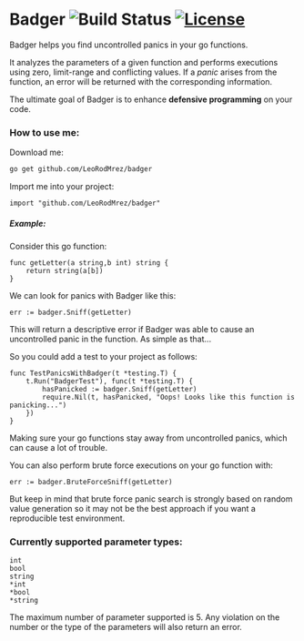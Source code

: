 # Badger ![Build Status](https://github.com/LeoRodMrez/badger/workflows/Go/badge.svg?branch=master) [![License](https://img.shields.io/badge/License-GPL-blue.svg)](https://opensource.org/licenses/GPL) 
Badger helps you find uncontrolled panics in your go functions.

It analyzes the parameters of a given function and performs executions using zero, limit-range and conflicting values. If a *panic* arises from the function, an error will be returned with the corresponding information.

The ultimate goal of Badger is to enhance **defensive programming** on your code.

### How to use me: 

Download me: 

```bash
go get github.com/LeoRodMrez/badger
```

Import me into your project:

```golang
import "github.com/LeoRodMrez/badger"
```

##### Example: 

Consider this go function: 

```golang
func getLetter(a string,b int) string {
    return string(a[b])
}
```

We can look for panics with Badger like this: 

```golang
err := badger.Sniff(getLetter)
```

This will return a descriptive error if Badger was able to cause an uncontrolled panic in the function. As simple as that...

So you could add a test to your project as follows:

```golang
func TestPanicsWithBadger(t *testing.T) {
    t.Run("BadgerTest"), func(t *testing.T) {
        hasPanicked := badger.Sniff(getLetter)
        require.Nil(t, hasPanicked, "Oops! Looks like this function is panicking...")
    })
}
```
Making sure your go functions stay away from uncontrolled panics, which can cause a lot of trouble.

You can also perform brute force executions on your go function with:

```golang
err := badger.BruteForceSniff(getLetter)
```

But keep in mind that brute force panic search is strongly based on random value generation so it may not be the best approach if you want a reproducible test environment.

### Currently supported parameter types:

```golang
int
bool
string
*int
*bool
*string
```

The maximum number of parameter supported is 5. Any violation on the number or the type of the parameters will also return an error.
